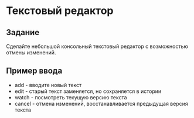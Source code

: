 # Текстовый редактор

## Задание

Сделайте небольшой консольный текстовый редактор с возможностью отмены изменений.

## Пример ввода

* add - вводите новый текст
* edit - старый текст заменяется, но сохраняется в истории
* watch - посмотреть текущую версию текста
* cancel - отмена изменений, восстанавливается предыдущая версия текста